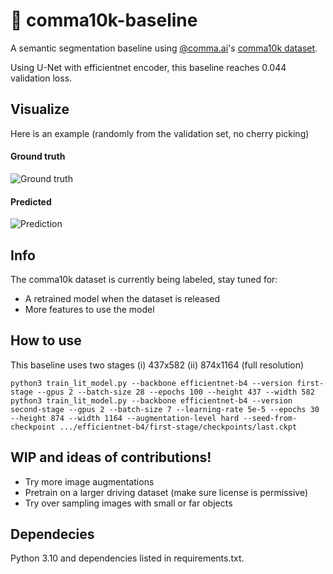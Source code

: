 # 🚗 comma10k-baseline 

A semantic segmentation baseline using [@comma.ai](https://github.com/commaai)'s [comma10k dataset](https://github.com/commaai/comma10k).

Using U-Net with efficientnet encoder, this baseline reaches 0.044 validation loss.

## Visualize
Here is an example (randomly from the validation set, no cherry picking)
#### Ground truth 
![Ground truth](example.png)
#### Predicted
![Prediction](example_pred.png)

## Info 

The comma10k dataset is currently being labeled, stay tuned for:
- A retrained model when the dataset is released
- More features to use the model


## How to use
This baseline uses two stages (i) 437x582 (ii) 874x1164 (full resolution)
```
python3 train_lit_model.py --backbone efficientnet-b4 --version first-stage --gpus 2 --batch-size 28 --epochs 100 --height 437 --width 582
python3 train_lit_model.py --backbone efficientnet-b4 --version second-stage --gpus 2 --batch-size 7 --learning-rate 5e-5 --epochs 30 --height 874 --width 1164 --augmentation-level hard --seed-from-checkpoint .../efficientnet-b4/first-stage/checkpoints/last.ckpt
```

## WIP and ideas of contributions!
- Try more image augmentations
- Pretrain on a larger driving dataset (make sure license is permissive)
- Try over sampling images with small or far objects


## Dependecies
Python 3.10 and dependencies listed in requirements.txt.